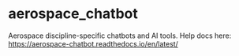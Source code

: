 # aerospace_chatbot
Aerospace discipline-specific chatbots and AI tools.
Help docs here: https://aerospace-chatbot.readthedocs.io/en/latest/